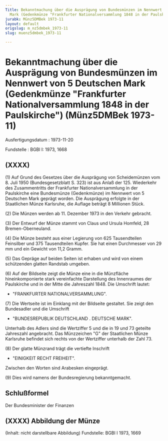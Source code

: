 ```yaml
---
Title: Bekanntmachung über die Ausprägung von Bundesmünzen im Nennwert von 5 Deutschen
  Mark (Gedenkmünze "Frankfurter Nationalversammlung 1848 in der Paulskirche")
jurabk: Münz5DMBek 1973-11
layout: default
origslug: m_nz5dmbek_1973-11
slug: muenz5dmbek_1973-11

---
```


# Bekanntmachung über die Ausprägung von Bundesmünzen im Nennwert von 5 Deutschen Mark (Gedenkmünze "Frankfurter Nationalversammlung 1848 in der Paulskirche") (Münz5DMBek 1973-11)

Ausfertigungsdatum
:   1973-11-20

Fundstelle
:   BGBl I: 1973, 1668



## (XXXX)

(1) Auf Grund des Gesetzes über die Ausprägung von Scheidemünzen vom 8. Juli 1950 (Bundesgesetzblatt S. 323) ist aus Anlaß der 125. Wiederkehr des Zusammentritts der Frankfurter Nationalversammlung in der Paulskirche eine Bundesmünze (Gedenkmünze) im Nennwert von 5 Deutschen Mark geprägt worden. Die Ausprägung erfolgte in der Staatlichen Münze Karlsruhe, die Auflage beträgt 8 Millionen Stück.

(2) Die Münzen werden ab 11. Dezember 1973 in den Verkehr gebracht.

(3) Der Entwurf der Münze stammt von Claus und Ursula Homfeld, 28 Bremen-Oberneuland.

(4) Die Münze besteht aus einer Legierung von 625 Tausendteilen Feinsilber und 375 Tausendteilen Kupfer. Sie hat einen Durchmesser von 29 mm und ein Gewicht von 11,2 Gramm.

(5) Das Gepräge auf beiden Seiten ist erhaben und wird von einem schützenden glatten Randstab umgeben.

(6) Auf der Bildseite zeigt die Münze eine in die Münzfläche hineinkomponierte stark vereinfachte Darstellung des Innenraumes der Paulskirche und in der Mitte die Jahreszahl 1848. Die Umschrift lautet:

*   "FRANKFURTER NATIONALVERSAMMLUNG".




(7) Die Wertseite ist im Einklang mit der Bildseite gestaltet. Sie zeigt den Bundesadler und die Umschrift

*   "BUNDESREPUBLIK DEUTSCHLAND . DEUTSCHE MARK".



Unterhalb des Adlers sind die Wertziffer 5 und die in 19 und 73 geteilte Jahreszahl angebracht. Das Münzzeichen "G" der Staatlichen Münze Karlsruhe befindet sich rechts von der Wertziffer unterhalb der Zahl 73.

(8) Der glatte Münzrand trägt die vertiefte Inschrift

*   "EINIGKEIT RECHT FREIHEIT".



Zwischen den Worten sind Arabesken eingeprägt.

(9) Dies wird namens der Bundesregierung bekanntgemacht.


## Schlußformel

Der Bundesminister der Finanzen


## (XXXX) Abbildung der Münze

(Inhalt: nicht darstellbare Abbildung)
Fundstelle: BGBl I 1973, 1669

